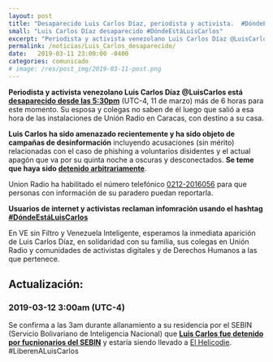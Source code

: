 ```yaml
---
layout: post
title: "Desaparecido Luis Carlos Díaz, periodista y activista.  #DóndeEstáLuisCarlos"
small: "Luis Carlos Díaz desaparecido #DóndeEstáLuisCarlos"
excerpt: "Periodista y activista venezolano Luis Carlos Díaz @LuisCarlos está desaparecido desde las 5:30pm del 11 de marzo"
permalink: /noticias/Luis_Carlos_desaparecido/
date:   2019-03-11 23:00:00 -0400
categories: comunicado
# image: /res/post_img/2019-03-11-post.png
---
```


**Periodista y activista venezolano Luis Carlos Díaz @LuisCarlos está [desaparecido desde las 5:30pm](https://twitter.com/Naky/status/1105292137866899462)** (UTC-4, 11 de marzo)  más de 6 horas para este momento. Su esposa y colegas no saben de él luego que salió a esa hora de las instalaciones de Unión Radio en Caracas, con destino a su casa.

**Luis Carlos ha sido amenazado recientemente y ha sido objeto de campañas de desinformación** incluyendo acusaciones (sin mérito) relacionadas con el caso de phishing a voluntarios disidentes y el actual apagón que va por su quinta noche a oscuras y desconectados. **Se teme que haya sido [detenido arbitrariamente](https://twitter.com/sntpvenezuela/status/1105308170073845761?s=08)**.

Union Radio ha habilitado el número telefónico [0212-2016056](tel:+582122016056) para que personas con información de su paradero puedan reportarla.

**Usuarios de internet y activistas reclaman infomración usando el hashtag  [#DóndeEstáLuisCarlos](https://twitter.com/hashtag/DóndeEstáLuisCarlos?src=hash)**

En VE sin Filtro y Venezuela Inteligente, esperamos la inmediata aparición de Luis Carlos Díaz, en solidaridad con su familia, sus colegas en Unión Radio y comunidades de activistas digitales y de Derechos Humanos a las que pertenece.

## Actualización:
### 2019-03-12 3:00am (UTC-4)
Se confirma a las 3am durante allanamiento a su residencia por el SEBIN (Servicio Bolivariano de Inteligencia Nacional) que **[Luis Carlos fue detenido por fucnionarios del SEBIN](https://twitter.com/sntpvenezuela/status/1105361886575558657)** y estaría siendo llevado a [El Helicodie](https://www.bbc.com/mundo/noticias-america-latina-46978545). #LiberenALuisCarlos
